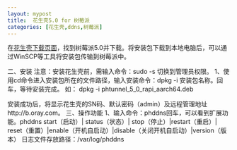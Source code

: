 ```yaml
---
layout: mypost
title:  花生壳5.0 for 树莓派
categories: [花生壳,ddns,树莓派]
---
```

在[花生壳下载页面][1]，找到树莓派5.0并下载。将安装包下载到本地电脑后，可以通过WinSCP等工具将安装包传输到树莓派中。


  [1]: https://hsk.oray.com/download/

二、安装
注意：安装花生壳前，需输入命令：sudo -s 切换到管理员权限。
1、使用cd命令进入安装包所在的文件路径，输入安装命令：dpkg -i 安装包名称。回车，等待安装完成。
如： dpkg -i phtunnel_5_0_rapi_aarch64.deb

安装成功后，将显示花生壳的SN码、默认密码（admin）及远程管理地址http://b.oray.com。
三、操作功能
1、输入命令：phddns回车，可以看到扩展功能。phddns start（启动）| status（状态）| stop（停止）|restart（重启）| reset（重置）|enable（开机自启动）|disable（关闭开机自启动）|version（版本）
日志文件存放路径：/var/log/phddns
